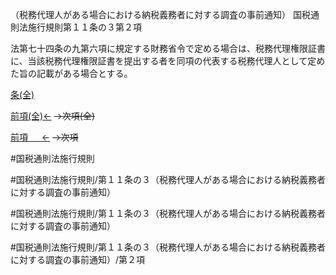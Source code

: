 （税務代理人がある場合における納税義務者に対する調査の事前通知）
国税通則法施行規則第１１条の３第２項

法第七十四条の九第六項に規定する財務省令で定める場合は、税務代理権限証書に、当該税務代理権限証書を提出する者を同項の代表する税務代理人として定めた旨の記載がある場合とする。

[条(全)](国税通則法施行規則＿第１１条の３_.md)

[前項(全)←](国税通則法施行規則＿第１１条の３第１項_.md)  ~~→次項(全)~~

[前項 　 ←](国税通則法施行規則＿第１１条の３第１項.md)  ~~→次項~~



#国税通則法施行規則

#国税通則法施行規則/第１１条の３（税務代理人がある場合における納税義務者に対する調査の事前通知）

#国税通則法施行規則/第１１条の３（税務代理人がある場合における納税義務者に対する調査の事前通知）

#国税通則法施行規則/第１１条の３（税務代理人がある場合における納税義務者に対する調査の事前通知）/第２項

